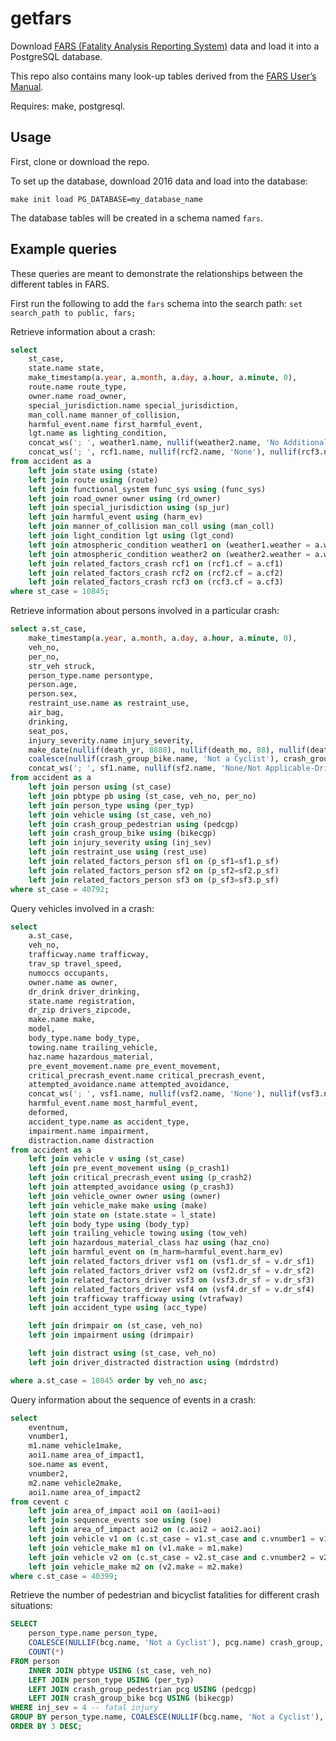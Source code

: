 # getfars

Download [FARS (Fatality Analysis Reporting System)](https://www.nhtsa.gov/research-data/fatality-analysis-reporting-system-fars) data and load it into a PostgreSQL database.

This repo also contains many look-up tables derived from the [FARS User’s Manual](https://crashstats.nhtsa.dot.gov/Api/Public/ViewPublication/812448).

Requires: make, postgresql.

## Usage

First, clone or download the repo.

To set up the database, download 2016 data and load into the database:

````
make init load PG_DATABASE=my_database_name
````

The database tables will be created in a schema named `fars`.

## Example queries

These queries are meant to demonstrate the relationships between the different tables in FARS.

First run the following to add the `fars` schema into the search path: `set search_path to public, fars;`

Retrieve information about a crash:
````sql
select
    st_case,
    state.name state,
    make_timestamp(a.year, a.month, a.day, a.hour, a.minute, 0),
    route.name route_type,
    owner.name road_owner,
    special_jurisdiction.name special_jurisdiction,
    man_coll.name manner_of_collision,
    harmful_event.name first_harmful_event,
    lgt.name as lighting_condition,
    concat_ws('; ', weather1.name, nullif(weather2.name, 'No Additional Atmospheric Conditions')) weather,
    concat_ws('; ', rcf1.name, nullif(rcf2.name, 'None'), nullif(rcf3.name, 'None')) relatedfactors
from accident as a
    left join state using (state)
    left join route using (route)
    left join functional_system func_sys using (func_sys)
    left join road_owner owner using (rd_owner)
    left join special_jurisdiction using (sp_jur)
    left join harmful_event using (harm_ev)
    left join manner_of_collision man_coll using (man_coll)
    left join light_condition lgt using (lgt_cond)
    left join atmospheric_condition weather1 on (weather1.weather = a.weather1)
    left join atmospheric_condition weather2 on (weather2.weather = a.weather2)
    left join related_factors_crash rcf1 on (rcf1.cf = a.cf1)
    left join related_factors_crash rcf2 on (rcf2.cf = a.cf2)
    left join related_factors_crash rcf3 on (rcf3.cf = a.cf3)
where st_case = 10845;
````

Retrieve information about persons involved in a particular crash:
````sql
select a.st_case,
    make_timestamp(a.year, a.month, a.day, a.hour, a.minute, 0),
    veh_no,
    per_no,
    str_veh struck,
    person_type.name persontype,
    person.age,
    person.sex,
    restraint_use.name as restraint_use,
    air_bag,
    drinking,
    seat_pos,
    injury_severity.name injury_severity,
    make_date(nullif(death_yr, 8888), nullif(death_mo, 88), nullif(death_da, 88)) death_date,
    coalesce(nullif(crash_group_bike.name, 'Not a Cyclist'), crash_group_pedestrian.name) crash_group,
    concat_ws('; ', sf1.name, nullif(sf2.name, 'None/Not Applicable-Driver'), nullif(sf3.name, 'None/Not Applicable-Driver')) relatedfactors
from accident as a
    left join person using (st_case)
    left join pbtype pb using (st_case, veh_no, per_no)
    left join person_type using (per_typ)
    left join vehicle using (st_case, veh_no)
    left join crash_group_pedestrian using (pedcgp)
    left join crash_group_bike using (bikecgp)
    left join injury_severity using (inj_sev)
    left join restraint_use using (rest_use)
    left join related_factors_person sf1 on (p_sf1=sf1.p_sf)
    left join related_factors_person sf2 on (p_sf2=sf2.p_sf)
    left join related_factors_person sf3 on (p_sf3=sf3.p_sf)
where st_case = 40792;
````

Query vehicles involved in a crash:
````sql
select
    a.st_case,
    veh_no,
    trafficway.name trafficway,
    trav_sp travel_speed,
    numoccs occupants,
    owner.name as owner,
    dr_drink driver_drinking,
    state.name registration,
    dr_zip drivers_zipcode,
    make.name make,
    model,
    body_type.name body_type,
    towing.name trailing_vehicle,
    haz.name hazardous_material,
    pre_event_movement.name pre_event_movement,
    critical_precrash_event.name critical_precrash_event,
    attempted_avoidance.name attempted_avoidance,
    concat_ws('; ', vsf1.name, nullif(vsf2.name, 'None'), nullif(vsf3.name, 'None'), nullif(vsf4.name, 'None')) driver_related_factors,
    harmful_event.name most_harmful_event,
    deformed,
    accident_type.name as accident_type,
    impairment.name impairment,
    distraction.name distraction
from accident as a
    left join vehicle v using (st_case)
    left join pre_event_movement using (p_crash1)
    left join critical_precrash_event using (p_crash2)
    left join attempted_avoidance using (p_crash3)
    left join vehicle_owner owner using (owner)
    left join vehicle_make make using (make)
    left join state on (state.state = l_state)
    left join body_type using (body_typ)
    left join trailing_vehicle towing using (tow_veh)
    left join hazardous_material_class haz using (haz_cno)
    left join harmful_event on (m_harm=harmful_event.harm_ev)
    left join related_factors_driver vsf1 on (vsf1.dr_sf = v.dr_sf1)
    left join related_factors_driver vsf2 on (vsf2.dr_sf = v.dr_sf2)
    left join related_factors_driver vsf3 on (vsf3.dr_sf = v.dr_sf3)
    left join related_factors_driver vsf4 on (vsf4.dr_sf = v.dr_sf4)
    left join trafficway trafficway using (vtrafway)
    left join accident_type using (acc_type)

    left join drimpair on (st_case, veh_no)
    left join impairment using (drimpair)

    left join distract using (st_case, veh_no)
    left join driver_distracted distraction using (mdrdstrd)

where a.st_case = 10845 order by veh_no asc;
````

Query information about the sequence of events in a crash:
````sql
select
    eventnum,
    vnumber1,
    m1.name vehicle1make,
    aoi1.name area_of_impact1,
    soe.name as event,
    vnumber2,
    m2.name vehicle2make,
    aoi1.name area_of_impact2
from cevent c
    left join area_of_impact aoi1 on (aoi1=aoi)
    left join sequence_events soe using (soe)
    left join area_of_impact aoi2 on (c.aoi2 = aoi2.aoi)
    left join vehicle v1 on (c.st_case = v1.st_case and c.vnumber1 = v1.veh_no)
    left join vehicle_make m1 on (v1.make = m1.make)
    left join vehicle v2 on (c.st_case = v2.st_case and c.vnumber2 = v2.veh_no)
    left join vehicle_make m2 on (v2.make = m2.make)
where c.st_case = 40399;
````

Retrieve the number of pedestrian and bicyclist fatalities for different crash situations:
````sql
SELECT
    person_type.name person_type,
    COALESCE(NULLIF(bcg.name, 'Not a Cyclist'), pcg.name) crash_group,
    COUNT(*)
FROM person
    INNER JOIN pbtype USING (st_case, veh_no)
    LEFT JOIN person_type USING (per_typ)
    LEFT JOIN crash_group_pedestrian pcg USING (pedcgp)
    LEFT JOIN crash_group_bike bcg USING (bikecgp)
WHERE inj_sev = 4 -- fatal injury
GROUP BY person_type.name, COALESCE(NULLIF(bcg.name, 'Not a Cyclist'), pcg.name)
ORDER BY 3 DESC;
````